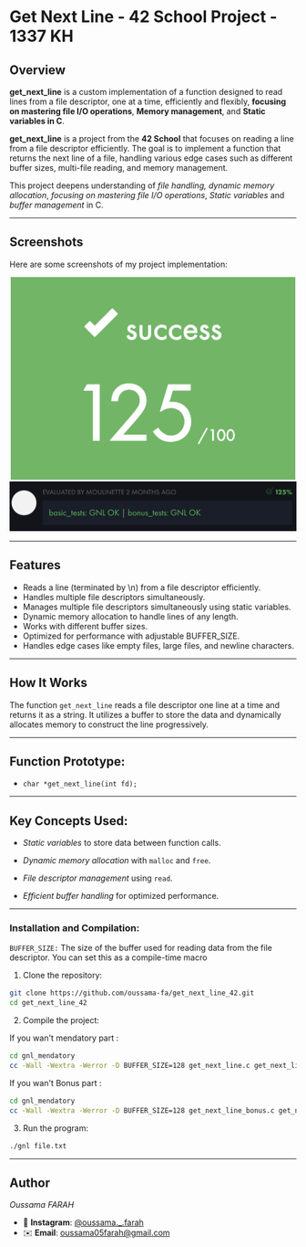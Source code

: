 # Get Next Line - 42 School Project - 1337 KH

## Overview

**get_next_line** is a custom implementation of a function designed to read lines from a file descriptor, one at a time, efficiently and flexibly, **focusing on mastering file I/O operations**, **Memory management**, and **Static variables in C**.

**get_next_line** is a project from the **42 School** that focuses on reading a line from a file descriptor efficiently. The goal is to implement a function that returns the next line of a file, handling various edge cases such as different buffer sizes, multi-file reading, and memory management.

This project deepens understanding of *file handling, dynamic memory allocation*, 
*focusing on mastering file I/O operations*, *Static variables* and *buffer management* in C.

---

## Screenshots

Here are some screenshots of my project implementation:


<div align="center">
  <img src="125.png" alt="125 Successe" width="500"/>
  <img src="corr.png" alt="MOULINETTE" width="700"/>
</div>

---

## Features

- Reads a line (terminated by \n) from a file descriptor efficiently.
- Handles multiple file descriptors simultaneously.
- Manages multiple file descriptors simultaneously using static variables.
- Dynamic memory allocation to handle lines of any length.
- Works with different buffer sizes.
- Optimized for performance with adjustable BUFFER_SIZE.
- Handles edge cases like empty files, large files, and newline characters.
---

## How It Works

The function `get_next_line` reads a file descriptor one line at a time and returns it as a string. It utilizes a buffer to store the data and dynamically allocates memory to construct the line progressively.

---
## Function Prototype:

- ```char *get_next_line(int fd);```

---

## Key Concepts Used:

- *Static variables* to store data between function calls.

- *Dynamic memory allocation* with `malloc` and `free`.

- *File descriptor management* using `read`.

- *Efficient buffer handling* for optimized performance.

---

### Installation and Compilation:

`BUFFER_SIZE:` The size of the buffer used for reading data from the file descriptor. You can set this as a compile-time macro

1. Clone the repository:

```bash
git clone https://github.com/oussama-fa/get_next_line_42.git
cd get_next_line_42
```

2. Compile the project:

If you wan't mendatory part :
```bash
cd gnl_mendatory
cc -Wall -Wextra -Werror -D BUFFER_SIZE=128 get_next_line.c get_next_line_utils.c main.c -o gnl
```

If you wan't Bonus part :
```bash
cd gnl_mendatory
cc -Wall -Wextra -Werror -D BUFFER_SIZE=128 get_next_line_bonus.c get_next_line_utils_bonus.c main.c -o gnl
```

3. Run the program:
```bash
./gnl file.txt
```
---

## Author
*Oussama FARAH*

- 📱 **Instagram**: [@oussama._.farah](https://www.instagram.com/oussama._.farah/)
- ✉️ **Email**: [oussama05farah@gmail.com](mailto:oussama05farah@gmail.com)
